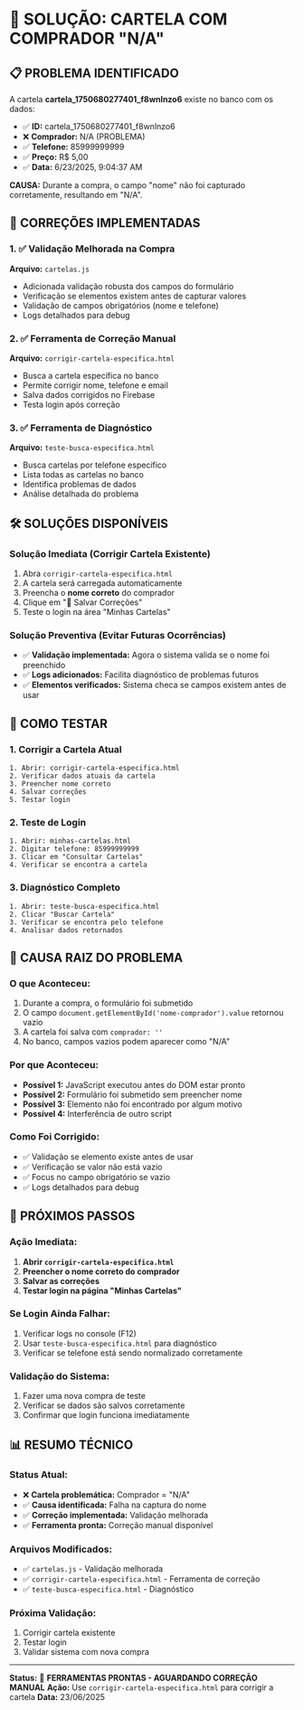 # 🚨 SOLUÇÃO: CARTELA COM COMPRADOR "N/A"

## 📋 PROBLEMA IDENTIFICADO

A cartela **cartela_1750680277401_f8wnlnzo6** existe no banco com os dados:
- ✅ **ID:** cartela_1750680277401_f8wnlnzo6
- ❌ **Comprador:** N/A (PROBLEMA)
- ✅ **Telefone:** 85999999999  
- ✅ **Preço:** R$ 5,00
- ✅ **Data:** 6/23/2025, 9:04:37 AM

**CAUSA:** Durante a compra, o campo "nome" não foi capturado corretamente, resultando em "N/A".

## 🔧 CORREÇÕES IMPLEMENTADAS

### 1. ✅ Validação Melhorada na Compra
**Arquivo:** `cartelas.js`
- Adicionada validação robusta dos campos do formulário
- Verificação se elementos existem antes de capturar valores
- Validação de campos obrigatórios (nome e telefone)
- Logs detalhados para debug

### 2. ✅ Ferramenta de Correção Manual
**Arquivo:** `corrigir-cartela-especifica.html`
- Busca a cartela específica no banco
- Permite corrigir nome, telefone e email
- Salva dados corrigidos no Firebase
- Testa login após correção

### 3. ✅ Ferramenta de Diagnóstico
**Arquivo:** `teste-busca-especifica.html`
- Busca cartelas por telefone específico
- Lista todas as cartelas no banco
- Identifica problemas de dados
- Análise detalhada do problema

## 🛠️ SOLUÇÕES DISPONÍVEIS

### Solução Imediata (Corrigir Cartela Existente)
1. Abra `corrigir-cartela-especifica.html`
2. A cartela será carregada automaticamente
3. Preencha o **nome correto** do comprador
4. Clique em "💾 Salvar Correções"
5. Teste o login na área "Minhas Cartelas"

### Solução Preventiva (Evitar Futuras Ocorrências)
- ✅ **Validação implementada:** Agora o sistema valida se o nome foi preenchido
- ✅ **Logs adicionados:** Facilita diagnóstico de problemas futuros
- ✅ **Elementos verificados:** Sistema checa se campos existem antes de usar

## 📱 COMO TESTAR

### 1. Corrigir a Cartela Atual
```
1. Abrir: corrigir-cartela-especifica.html
2. Verificar dados atuais da cartela
3. Preencher nome correto
4. Salvar correções
5. Testar login
```

### 2. Teste de Login
```
1. Abrir: minhas-cartelas.html
2. Digitar telefone: 85999999999
3. Clicar em "Consultar Cartelas"
4. Verificar se encontra a cartela
```

### 3. Diagnóstico Completo
```
1. Abrir: teste-busca-especifica.html
2. Clicar "Buscar Cartela"
3. Verificar se encontra pelo telefone
4. Analisar dados retornados
```

## 🎯 CAUSA RAIZ DO PROBLEMA

### O que Aconteceu:
1. Durante a compra, o formulário foi submetido
2. O campo `document.getElementById('nome-comprador').value` retornou vazio
3. A cartela foi salva com `comprador: ''` 
4. No banco, campos vazios podem aparecer como "N/A"

### Por que Aconteceu:
- **Possível 1:** JavaScript executou antes do DOM estar pronto
- **Possível 2:** Formulário foi submetido sem preencher nome
- **Possível 3:** Elemento não foi encontrado por algum motivo
- **Possível 4:** Interferência de outro script

### Como Foi Corrigido:
- ✅ Validação se elemento existe antes de usar
- ✅ Verificação se valor não está vazio
- ✅ Focus no campo obrigatório se vazio
- ✅ Logs detalhados para debug

## 🚀 PRÓXIMOS PASSOS

### Ação Imediata:
1. **Abrir `corrigir-cartela-especifica.html`**
2. **Preencher o nome correto do comprador**
3. **Salvar as correções**
4. **Testar login na página "Minhas Cartelas"**

### Se Login Ainda Falhar:
1. Verificar logs no console (F12)
2. Usar `teste-busca-especifica.html` para diagnóstico
3. Verificar se telefone está sendo normalizado corretamente

### Validação do Sistema:
1. Fazer uma nova compra de teste
2. Verificar se dados são salvos corretamente
3. Confirmar que login funciona imediatamente

## 📊 RESUMO TÉCNICO

### Status Atual:
- ❌ **Cartela problemática:** Comprador = "N/A"
- ✅ **Causa identificada:** Falha na captura do nome
- ✅ **Correção implementada:** Validação melhorada
- ✅ **Ferramenta pronta:** Correção manual disponível

### Arquivos Modificados:
- ✅ `cartelas.js` - Validação melhorada
- ✅ `corrigir-cartela-especifica.html` - Ferramenta de correção
- ✅ `teste-busca-especifica.html` - Diagnóstico

### Próxima Validação:
1. Corrigir cartela existente
2. Testar login
3. Validar sistema com nova compra

---

**Status:** 🔧 **FERRAMENTAS PRONTAS - AGUARDANDO CORREÇÃO MANUAL**
**Ação:** Use `corrigir-cartela-especifica.html` para corrigir a cartela
**Data:** 23/06/2025
